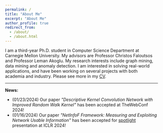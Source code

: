 ```yaml
---
permalink: /
title: "About Me"
excerpt: "About Me"
author_profile: true
redirect_from: 
  - /about/
  - /about.html
---
```


I am a third-year Ph.D. student in Computer Science Department at Carnegie Mellon University.
My advisors are Professor Christos Faloutsos and Professor Leman Akoglu.
My research interests include graph mining, data mining and anomaly detection.
I am interested in solving real-world applications, and have been working on several projects with both academia and industry.
Please see more in my [CV](https://mengchillee.github.io/files/CV.pdf).

---
**News:**
- (01/23/2024) Our paper _"Descriptive Kernel Convolution Network with Improved Random Walk Kernel"_ has been accepted at TheWebConf 2024!
- (01/16/2024) Our paper _"NetInfoF Framework: Measuring and Exploiting Network Usable Information"_ has been accepted for <ins>spotlight</ins> presentation at ICLR 2024!
